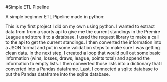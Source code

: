#Simple ETL Pipeline

A simple beginner ETL Pipeline made in python:

This is my first project I did on my own using python. I wanted to extract data from from a sports api to give me the current standings in the Premire League and 
store it to a database. I used the request library to make a call to the api to get the current standings. I then converted the information into a JSON format 
and put in some validation steps to make sure I was getting clean data. In the next step, I created a loop that would pull out some basic information 
(wins, losses, draws, league, points total) and append the information to empty lists. I then converted those lists into a dictionary that I converted 
into a Pandas dataframe. Last, I connected a sqlite database to put the Pandas dataframe into the sqlite database.
